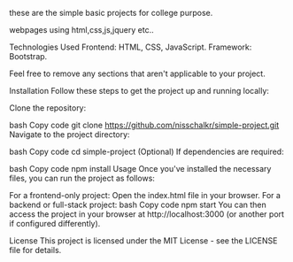 these are the simple basic projects for college purpose.


webpages using html,css,js,jquery etc..


Technologies Used
Frontend: HTML, CSS, JavaScript.
Framework: Bootstrap.


Feel free to remove any sections that aren't applicable to your project.

Installation
Follow these steps to get the project up and running locally:

Clone the repository:

bash
Copy code
git clone https://github.com/nisschalkr/simple-project.git
Navigate to the project directory:

bash
Copy code
cd simple-project
(Optional) If dependencies are required:

bash
Copy code
npm install
Usage
Once you've installed the necessary files, you can run the project as follows:

For a frontend-only project: Open the index.html file in your browser.
For a backend or full-stack project:
bash
Copy code
npm start
You can then access the project in your browser at http://localhost:3000 (or another port if configured differently).

License
This project is licensed under the MIT License - see the LICENSE file for details.

